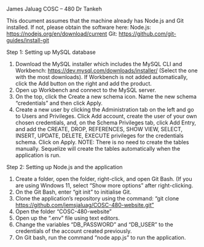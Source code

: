 James Jaluag
COSC – 480
Dr Tankeh

This document assumes that the machine already has Node.js and Git installed. If not, please obtain the software here:
Node.js: https://nodejs.org/en/download/current
Git: https://github.com/git-guides/install-git

Step 1: Setting up MySQL database
1.	Download the MySQL installer which includes the MySQL CLI and Workbench:
https://dev.mysql.com/downloads/installer/ (Select the one with the most downloads).
If Workbench is not added automatically, click the Add button on the right and add the product.
2.	Open up Workbench and connect to the MySQL server.
3.	On the top, click the Create a new schema icon. Name the new schema “credentials” and then click Apply.
4.	Create a new user by clicking the Administration tab on the left and go to Users and Privileges. Click Add account, create the user of your own chosen credentials, and, on the Schema Privileges tab, click Add Entry, and add the CREATE, DROP, REFERENCES, SHOW VIEW, SELECT, INSERT, UPDATE, DELETE, EXECUTE privileges for the credentials schema. Click on Apply.
NOTE: There is no need to create the tables manually. Sequelize will create the tables automatically when the application is run.

Step 2: Setting up Node.js and the application
1.	Create a folder, open the folder, right-click, and open Git Bash. (If you are using Windows 11, select “Show more options” after right-clicking.
2.	On the Git Bash, enter “git init” to initialise Git.
3.	Clone the application’s repository using the command: 
“git clone https://github.com/jemsjaluag/COSC-480-website.git”
4.	Open the folder “COSC-480-website”
5.	Open up the “.env” file using text editors.
6.	Change the variables “DB_PASSWORD” and “DB_USER” to the credentials of the account created previously. 
7.	On Git bash, run the command “node app.js” to run the application.
